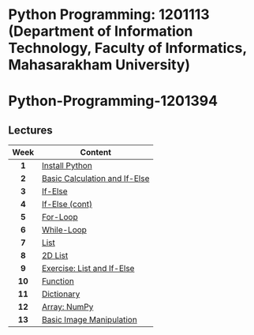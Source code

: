 # Python Programming: 1201113 (Department of Information Technology, Faculty of Informatics, Mahasarakham University)

# Python-Programming-1201394

## Lectures

| Week        | Content           |
| :-------------: |-------------|
| **1**     | [Install Python](https://github.com/mrolarik/python-programming-1201113/blob/main/Week1.ipynb) |
| **2**     | [Basic Calculation and If-Else]([https://github.com/mrolarik/Python-Programming-1201394/blob/master/python_02.ipynb](https://github.com/mrolarik/python-programming-1201113/blob/main/Week2.ipynb))      |
| **3** | [If-Else]([https://github.com/mrolarik/Python-Programming-1201394/blob/master/python_03.ipynb](https://github.com/mrolarik/python-programming-1201113/blob/main/Week3.ipynb))      |
| **4**   | [If-Else (cont)]([https://github.com/mrolarik/1-2562-selected-topics/blob/master/Selected-topics-02-Search.ipynb](https://github.com/mrolarik/python-programming-1201113/blob/main/Week4.ipynb)) |
| **5**   | [For-Loop]([https://github.com/mrolarik/Python-Programming-1201394/blob/master/python_04.ipynb](https://github.com/mrolarik/python-programming-1201113/blob/main/Week5.ipynb)) |
| **6**   | [While-Loop]([https://github.com/mrolarik/Python-Programming-1201394/blob/master/python_05.ipynb](https://github.com/mrolarik/python-programming-1201113/blob/main/Week6.ipynb)) |
| **7**   | [List]([https://github.com/mrolarik/Python-Programming-1201394/blob/master/python_06.ipynb](https://github.com/mrolarik/python-programming-1201113/blob/main/Week7.ipynb)) |
| **8**   | [2D List]([https://github.com/mrolarik/Python-Programming-1201394/blob/master/mysql.pdf](https://github.com/mrolarik/python-programming-1201113/blob/main/Week8.ipynb)) |
| **9**   | [Exercise: List and If-Else]([https://github.com/mrolarik/Python-Programming-1201394/blob/master/python_06.ipynb](https://github.com/mrolarik/python-programming-1201113/blob/main/Week9.ipynb)) |
| **10**   | [Function]([https://github.com/mrolarik/Python-Programming-1201394/blob/master/mysql.pdf](https://github.com/mrolarik/python-programming-1201113/blob/main/Week10.ipynb)) |
| **11**   | [Dictionary]([https://github.com/mrolarik/Python-Programming-1201394/blob/master/python_06.ipynb](https://github.com/mrolarik/python-programming-1201113/blob/main/Week11.ipynb)) |
| **12**   | [Array: NumPy]([https://github.com/mrolarik/Python-Programming-1201394/blob/master/mysql.pdf](https://github.com/mrolarik/python-programming-1201113/blob/main/Week12.ipynb)) |
| **13**   | [Basic Image Manipulation]([https://github.com/mrolarik/Python-Programming-1201394/blob/master/python_06.ipynb](https://github.com/mrolarik/python-programming-1201113/blob/main/Week13.ipynb)) |
